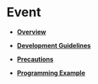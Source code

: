 # Event<a name="EN-US_TOPIC_0311018409"></a>

-   **[Overview](overview-20.md)**  

-   **[Development Guidelines](development-guidelines-21.md)**  

-   **[Precautions](precautions-22.md)**  

-   **[Programming Example](programming-example-23.md)**  


